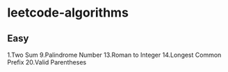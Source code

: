 # leetcode-algorithms

## Easy

1.Two Sum
9.Palindrome Number
13.Roman to Integer
14.Longest Common Prefix
20.Valid Parentheses
